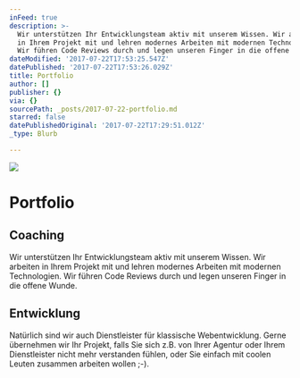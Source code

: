 ```yaml
---
inFeed: true
description: >-
  Wir unterstützen Ihr Entwicklungsteam aktiv mit unserem Wissen. Wir arbeiten
  in Ihrem Projekt mit und lehren modernes Arbeiten mit modernen Technologien.
  Wir führen Code Reviews durch und legen unseren Finger in die offene Wunde.
dateModified: '2017-07-22T17:53:25.547Z'
datePublished: '2017-07-22T17:53:26.029Z'
title: Portfolio
author: []
publisher: {}
via: {}
sourcePath: _posts/2017-07-22-portfolio.md
starred: false
datePublishedOriginal: '2017-07-22T17:29:51.012Z'
_type: Blurb

---
```

![](https://the-grid-user-content.s3-us-west-2.amazonaws.com/c3342b8d-2c70-4df2-9595-c07e112d3b3f.jpg)

# Portfolio

## Coaching

Wir unterstützen Ihr Entwicklungsteam aktiv mit unserem Wissen. Wir arbeiten in Ihrem Projekt mit und lehren modernes Arbeiten mit modernen Technologien. Wir führen Code Reviews durch und legen unseren Finger in die offene Wunde.

## Entwicklung

Natürlich sind wir auch Dienstleister für klassische Webentwicklung. Gerne übernehmen wir Ihr Projekt, falls Sie sich z.B. von Ihrer Agentur oder Ihrem Dienstleister nicht mehr verstanden fühlen, oder Sie einfach mit coolen Leuten zusammen arbeiten wollen ;-).